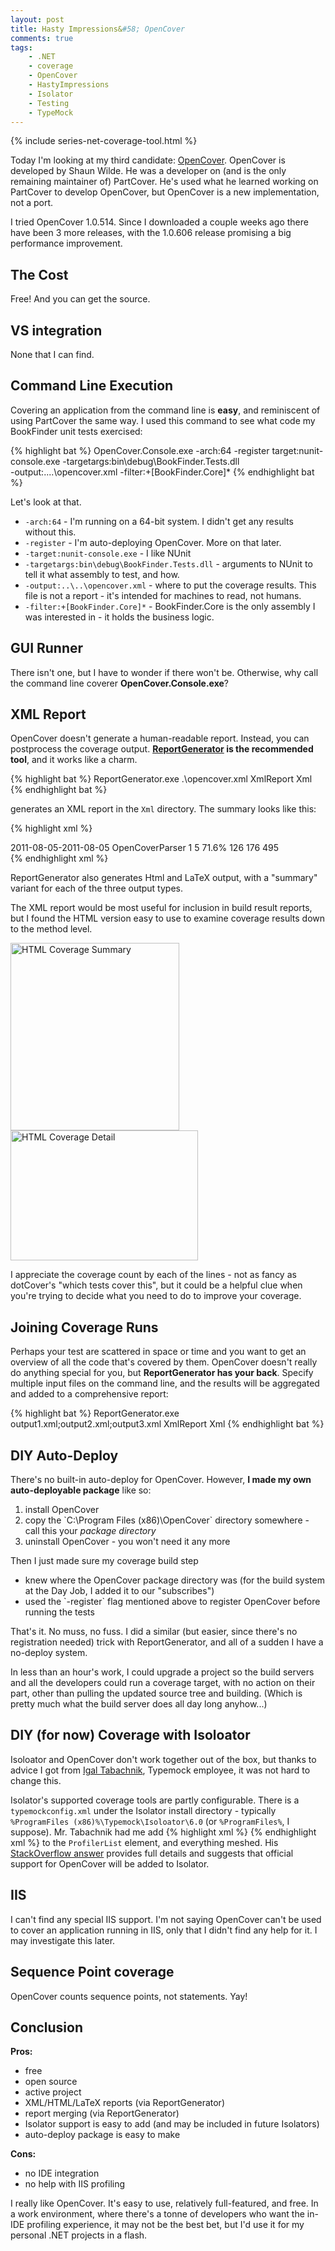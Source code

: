 ```yaml
---
layout: post
title: Hasty Impressions&#58; OpenCover
comments: true
tags:
    - .NET
    - coverage
    - OpenCover
    - HastyImpressions
    - Isolator
    - Testing
    - TypeMock
---
```

{% include series-net-coverage-tool.html %} 

Today I'm looking at my third candidate: <a href="https://github.com/sawilde/opencover">OpenCover</a>.
OpenCover is developed by Shaun Wilde. He was a developer on (and is the only remaining maintainer of) PartCover. He's used what he learned working on PartCover to develop OpenCover, but OpenCover is a new implementation, not a port.

I tried OpenCover 1.0.514. Since I downloaded a couple weeks ago there have been 3 more releases, with the 1.0.606 release promising a big performance improvement.
<h2>The Cost</h2>
Free! And you can get the source.
<h2>VS integration</h2>
None that I can find.
<h2>Command Line Execution</h2>
Covering an application from the command line is <strong>easy</strong>, and reminiscent of using PartCover the same way. I used this command to see what code my BookFinder unit tests exercised:

{% highlight bat %}
OpenCover.Console.exe -arch:64 -register target:nunit-console.exe -targetargs:bin\debug\BookFinder.Tests.dll \
                      -output:..\..\opencover.xml -filter:+[BookFinder.Core]*
{% endhighlight bat %}
<!--more-->
Let's look at that.

* `-arch:64` - I'm running on a 64-bit system. I didn't get any results without this.
* `-register` - I'm auto-deploying OpenCover. More on that later.
* `-target:nunit-console.exe` - I like NUnit
* `-targetargs:bin\debug\BookFinder.Tests.dll` - arguments to NUnit to tell it what assembly to test, and how.
* `-output:..\..\opencover.xml` - where to put the coverage results. This file is not a report - it's intended for machines to read, not humans.
* `-filter:+[BookFinder.Core]*` - BookFinder.Core is the only assembly I was interested in - it holds the business logic.

<h2>GUI Runner</h2>
There isn't one, but I have to wonder if there won't be. Otherwise, why call the command line coverer <strong>OpenCover.Console.exe</strong>?

<h2>XML Report</h2>
OpenCover doesn't generate a human-readable report. Instead, you can postprocess the coverage output. <b><a href="http://www.palmmedia.de/Net/ReportGenerator">ReportGenerator</a> is the recommended tool</b>, and it works like a charm.


{% highlight bat %}
ReportGenerator.exe .\opencover.xml XmlReport Xml
{% endhighlight bat %}

generates an XML report in the `Xml` directory. The summary looks like this:

{% highlight xml %}
<?xml version="1.0" encoding="utf-8"?>
<CoverageReport scope="Summary">
  <Summary>
    <Generatedon>2011-08-05-2011-08-05</Generatedon>
    <Parser>OpenCoverParser</Parser>
    <Assemblies>1</Assemblies>
    <Files>5</Files>
    <Coverage>71.6%</Coverage>
    <Coveredlines>126</Coveredlines>
    <Coverablelines>176</Coverablelines>
    <Totallines>495</Totallines>
  </Summary>
  <Assemblies>
    <Assembly name="BookFinder.Core.DLL" coverage="71.6">
      <Class name="BookFinder.BookDepository" coverage="85.7" />
      <Class name="BookFinder.BookListViewModel" coverage="50" />
      <Class name="BookFinder.BoolProperty" coverage="50" />
      <Class name="BookFinder.BoundPropertyStrategy" coverage="0" />
      <Class name="BookFinder.ListProperty" coverage="75" />
      <Class name="BookFinder.Property" coverage="100" />
      <Class name="BookFinder.StringProperty" coverage="100" />
      <Class name="BookFinder.ViewModelBase" coverage="81" />
    </Assembly>
  </Assemblies>
</CoverageReport>
{% endhighlight xml %}

ReportGenerator also generates Html and LaTeX output, with a "summary" variant for each of the three output types.

The XML report would be most useful for inclusion in build result reports, but I found the HTML version easy to use to examine coverage results down to the method level.

<div class="images">
<a href="{{ site.image_dir }}/html_summary.png"><img title="html_summary" align="top" src="{{ site.image_dir }}/html_summary.png?w=270" alt="HTML Coverage Summary" width="270" height="300" /></a>&nbsp;<a href="{{ site.image_dir }}/html_detail.png"><img title="html_detail" align="top" src="{{ site.image_dir }}/html_detail.png?w=300" alt="HTML Coverage Detail" width="300" height="208" /></a>
</div>

I appreciate the coverage count by each of the lines - not as fancy as dotCover's "which tests cover this", but it could be a helpful clue when you're trying to decide what you need to do to improve your coverage.

<h2>Joining Coverage Runs</h2>
Perhaps your test are scattered in space or time and you want to get an overview of all the code that's covered by them. OpenCover doesn't really do anything special for you, but <strong>ReportGenerator has your back</strong>. Specify multiple input files on the command line, and the results will be aggregated and added to a comprehensive report:

{% highlight bat %}
ReportGenerator.exe output1.xml;output2.xml;output3.xml XmlReport Xml
{% endhighlight bat %}

<h2>DIY Auto-Deploy</h2>
There's no built-in auto-deploy for OpenCover. However, <b>I made my own auto-deployable package</b> like so:
<ol>
<li>install OpenCover</li>
<li>copy the `C:\Program Files (x86)\OpenCover` directory somewhere - call this your <i>package directory</i></li>
<li>uninstall OpenCover - you won't need it any more</li>
</ol>

Then I just made sure my coverage build step 
<ul>
<li>knew where the OpenCover package directory was (for the build system at the Day Job, I added it to our "subscribes")</li>
<li>used the `-register` flag mentioned above to register OpenCover before running the tests</li>
</ul>
That's it. No muss, no fuss. I did a similar (but easier, since there's no registration needed) trick with ReportGenerator, and all of a sudden I have a no-deploy system.

In less than an hour's work, I could upgrade a project so the build servers and all the developers could run a coverage target, with no action on their part, other than pulling the updated source tree and building. (Which is pretty much what the build server does all day long anyhow...)

<h2>DIY (for now) Coverage with Isoloator</h2>
Isoloator and OpenCover don't work together out of the box, but thanks to advice I got from <a href="http://www.hmemcpy.com/blog/">Igal Tabachnik</a>, Typemock employee, it was not hard to change this.

Isolator's supported coverage tools are partly configurable. There is a `typemockconfig.xml` under the Isolator install directory - typically `%ProgramFiles (x86)%\Typemock\Isoloator\6.0` (or `%ProgramFiles%`, I suppose). Mr. Tabachnik had me add
{% highlight xml %}
<Profiler Name="OpenCover" Clsid="{1542C21D-80C3-45E6-A56C-A9C1E4BEB7B8}" DirectLaunch="false">
  <EnvironmentList />
</Profiler>
{% endhighlight xml %}
to the `ProfilerList` element, and everything meshed. His <a href="http://stackoverflow.com/questions/6698290/can-opencover-be-used-with-typemock-isolator">StackOverflow answer</a> provides full details and suggests that official support for OpenCover will be added to Isolator. 

<h2>IIS</h2>
I can't find any special IIS support. I'm not saying OpenCover can't be used to cover an application running in IIS, only that I didn't find any help for it. I may investigate this later.

<h2>Sequence Point coverage</h2>
OpenCover counts sequence points, not statements. Yay!

<h2>Conclusion</h2>
<strong>Pros:</strong>
<ul>
	<li>free</li>
        <li>open source</li>
        <li>active project</li>
	<li>XML/HTML/LaTeX reports (via ReportGenerator)</li>
	<li>report merging (via ReportGenerator)</li>
	<li>Isolator support is easy to add (and may be included in future Isolators)</li>
        <li>auto-deploy package is easy to make</li>
</ul>
<strong>Cons:</strong>
<ul>
	<li>no IDE integration</li>
	<li>no help with IIS profiling</li>
</ul>

I really like OpenCover. It's easy to use, relatively full-featured, and free. In a work environment, where there's a tonne of developers who want the in-IDE profiling experience, it may not be the best bet, but I'd use it for my personal .NET projects in a flash. 
